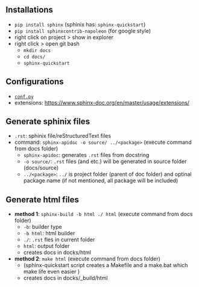 ## Installations
* `pip install sphinx` (sphinix has: `sphinx-quickstart`)
* `pip install sphinxcontrib-napoleon` (for google style)
* right click on project > show in explorer
* right click > open git bash
  * `mkdir docs`
  * `cd docs/`
  * `sphinx-quickstart`

## Configurations
* [`conf.py`](/docs/conf-py.md)
* extensions: https://www.sphinx-doc.org/en/master/usage/extensions/

## Generate sphinix files 
* `.rst`: sphinix file/reStructuredText files
* command: `sphinx-apidoc -o source/ ../<package>` (execute command from docs folder)
  * `sphinx-apidoc`: generates `.rst` files from docstring
  * `-o source/`: `.rst` files (and etc.) will be generated in source folder (docs/source)
  * `../<package>`: `../` is project folder (parent of doc folder) and optinal package name (if not mentioned, all package will be included)

## Generate html files 
* **method 1**: `sphinx-build -b html ./ html` (execute command from docs folder)
  * `-b`: builder type
  * `-b html`: html builder
  * `./`: `.rst` fles in current folder
  * `html`: output folder
  * creates docs in docks/html
* **method 2**: `make html` (execute command from docs folder)
  * (sphinx-quickstart script creates a Makefile and a make.bat which make life even easier )
  * creates docs in docks/_build/html
